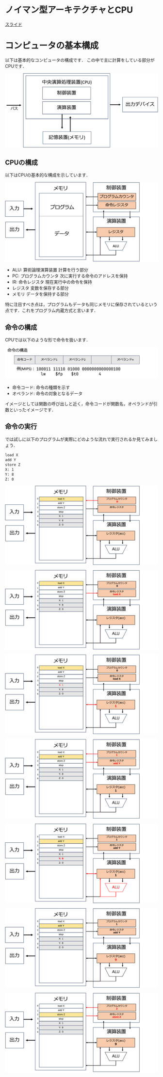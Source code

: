 # ノイマン型アーキテクチャとCPU

[スライド](./slide.pdf)

# コンピュータの基本構成

以下は基本的なコンピュータの構成です．
この中で主に計算をしている部分がCPUです．

![](./fig/1.png)

## CPUの構成

以下はCPUの基本的な構成を示しています．

![](./fig/2.png)

- ALU: 算術論理演算装置
計算を行う部分
- PC: プログラムカウンタ
次に実行する命令のアドレスを保持
- IR: 命令レジスタ
現在実行中の命令を保持
- レジスタ
変数を保存する部分
- メモリ
データを保持する部分

特に注目すべき点は，プログラムもデータも同じメモリに保存されているという点です．これをプログラム内蔵方式と言います．


## 命令の構成

CPUでは以下のような形で命令を扱います．

![](./fig/3.png)

- 命令コード: 命令の種類を示す
- オペランド: 命令の対象となるデータ

イメージとしては関数の呼び出しと近く，命令コードが関数名，オペランドが引数といったイメージです．

## 命令の実行

では試しに以下のプログラムが実際にどのような流れで実行されるか見てみましょう．

```
load X
add Y
store Z
X: 1
Y: 8
Z: 0
```

![](./fig/4.png)

![](./fig/5.png)

![](./fig/6.png)

![](./fig/7.png)

![](./fig/8.png)

![](./fig/9.png)

![](./fig/10.png)


